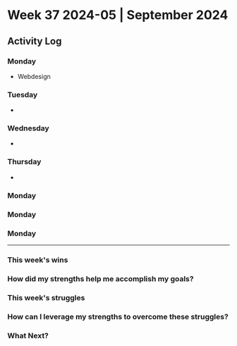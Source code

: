 # Week 37 2024-05 | September 2024


## Activity Log

### Monday
- Webdesign

### Tuesday
- 

### Wednesday
- 

### Thursday
- 

### Monday

### Monday

### Monday



---

### This week's wins


### How did my strengths help me accomplish my goals?



### This week's struggles



### How can I leverage my strengths to overcome these struggles?



### What Next?